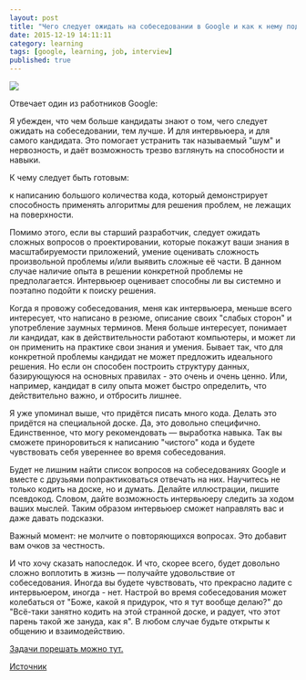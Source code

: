 ```yaml
---
layout: post
title: "Чего следует ожидать на собеседовании в Google и как к нему подготовиться?"
date: 2015-12-19 14:11:11
category: learning
tags: [google, learning, job, interview]
published: true
---
```

<img src="https://theasder.github.io/img/google.jpg" class="img-responsive" /><br />

Отвечает один из работников Google:

Я убежден, что чем больше кандидаты знают о том, чего следует ожидать на собеседовании, тем лучше. И для интервьюера, и для самого кандидата. Это помогает устранить так называемый "шум" и нервозность, и даёт возможность трезво взглянуть на способности и навыки.

К чему следует быть готовым:

к написанию большого количества кода,
который демонстрирует способность применять алгоритмы для решения
проблем, не лежащих на поверхности.

Помимо этого, если вы старший разработчик, следует ожидать сложных вопросов о проектировании, которые покажут ваши знания в масштабируемости приложений, умение оценивать сложность произвольной проблемы и/или выявить сложные её части. В данном случае наличие опыта в решении конкретной проблемы не предполагается. Интервьюер оценивает способны ли вы системно и поэтапно подойти к поиску решения.

Когда я провожу собеседования, меня как интервьюера, меньше всего интересует, что написано в резюме, описание своих "слабых сторон" и употребление заумных терминов. Меня больше интересует, понимает ли кандидат, как в действительности работают компьютеры, и может ли он применить на практике свои знания и умения. Бывает так, что для конкретной проблемы кандидат не может предложить идеального решения. Но если он способен построить структуру данных, базирующуюся на основных правилах - это очень и очень ценно. Или, например, кандидат в силу опыта может быстро определить, что действительно важно, и отбросить лишнее.

Я уже упоминал выше, что придётся писать много кода. Делать это придётся на специальной доске. Да, это довольно специфично. Единственное, что могу рекомендовать — выработка навыка. Так вы сможете приноровиться к написанию "чистого" кода и будете чувствовать себя увереннее во время собеседования.

Будет не лишним найти список вопросов на собеседованиях Google и вместе с друзьями попрактиковаться отвечать на них. Научитесь не только кодить на доске, но и думать. Делайте иллюстрации, пишите псевдокод. Словом, дайте возможность интервьюеру следить за ходом ваших мыслей. Таким образом интервьюер сможет направлять вас и даже давать подсказки.

Важный момент: не молчите о повторяющихся вопросах. Это добавит вам очков за честность.

И что хочу сказать напоследок. И что, скорее всего, будет довольно сложно воплотить в жизнь — получайте удовольствие от собеседования. Иногда вы будете чувствовать, что прекрасно ладите с интервьюером, иногда - нет. Настрой во время собеседования может колебаться от "Боже, какой я придурок, что я тут вообще делаю?" до "Всё-таки занятно кодить на этой странной доске, и радует, что этот парень такой же зануда, как я". В любом случае будьте открыты к общению и взаимодействию.

[Задачи порешать можно тут.](http://www.careercup.com/page?pid=google-interview-questions)

[Источник](https://www.quora.com/What-should-I-expect-in-a-Software-Engineer-interview-at-Google-and-how-should-I-prepare/answer/Moishe-Lettvin?srid=Uqbr&share=d4295792)
